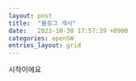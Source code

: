 ```yaml
---
layout: post
title:  "블로그 개시"
date:   2023-10-30 17:57:39 +0900
categories: openSW
entries_layout: grid
---
```


시작이에요
